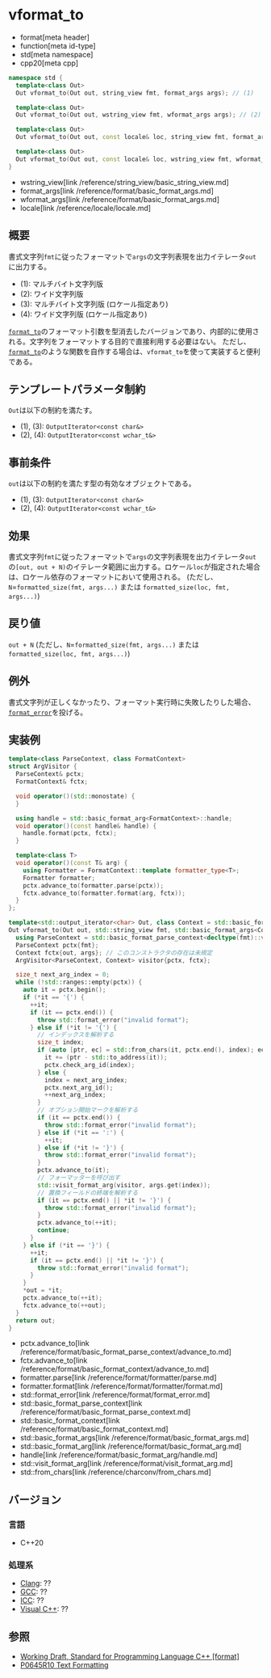 # vformat_to

* format[meta header]
* function[meta id-type]
* std[meta namespace]
* cpp20[meta cpp]

```cpp
namespace std {
  template<class Out>
  Out vformat_to(Out out, string_view fmt, format_args args); // (1)

  template<class Out>
  Out vformat_to(Out out, wstring_view fmt, wformat_args args); // (2)

  template<class Out>
  Out vformat_to(Out out, const locale& loc, string_view fmt, format_args args); // (3)

  template<class Out>
  Out vformat_to(Out out, const locale& loc, wstring_view fmt, wformat_args args); // (4)
}
```
* wstring_view[link /reference/string_view/basic_string_view.md]
* format_args[link /reference/format/basic_format_args.md]
* wformat_args[link /reference/format/basic_format_args.md]
* locale[link /reference/locale/locale.md]

## 概要

書式文字列`fmt`に従ったフォーマットで`args`の文字列表現を出力イテレータ`out`に出力する。

* (1): マルチバイト文字列版
* (2): ワイド文字列版
* (3): マルチバイト文字列版 (ロケール指定あり)
* (4): ワイド文字列版 (ロケール指定あり)

[`format_to`](format_to.md)のフォーマット引数を型消去したバージョンであり、内部的に使用される。文字列をフォーマットする目的で直接利用する必要はない。
ただし、[`format_to`](format_to.md)のような関数を自作する場合は、`vformat_to`を使って実装すると便利である。

## テンプレートパラメータ制約

`Out`は以下の制約を満たす。

* (1), (3): `OutputIterator<const char&>`
* (2), (4): `OutputIterator<const wchar_t&>`

## 事前条件

`out`は以下の制約を満たす型の有効なオブジェクトである。

* (1), (3): `OutputIterator<const char&>`
* (2), (4): `OutputIterator<const wchar_t&>`

## 効果

書式文字列`fmt`に従ったフォーマットで`args`の文字列表現を出力イテレータ`out`の`[out, out + N)`のイテレータ範囲に出力する。ロケール`loc`が指定された場合は、ロケール依存のフォーマットにおいて使用される。
(ただし、`N`=`formatted_size(fmt, args...)` または `formatted_size(loc, fmt, args...)`)

## 戻り値

`out + N` (ただし、`N`=`formatted_size(fmt, args...)` または `formatted_size(loc, fmt, args...)`)

## 例外

書式文字列が正しくなかったり、フォーマット実行時に失敗したりした場合、[`format_error`](format_error.md)を投げる。

## 実装例

```cpp
template<class ParseContext, class FormatContext>
struct ArgVisitor {
  ParseContext& pctx;
  FormatContext& fctx;

  void operator()(std::monostate) {
  }

  using handle = std::basic_format_arg<FormatContext>::handle;
  void operator()(const handle& handle) {
    handle.format(pctx, fctx);
  }

  template<class T>
  void operator()(const T& arg) {
    using Formatter = FormatContext::template formatter_type<T>;
    Formatter formatter;
    pctx.advance_to(formatter.parse(pctx));
    fctx.advance_to(formatter.format(arg, fctx));
  }
};

template<std::output_iterator<char> Out, class Context = std::basic_format_context<Out, char>>
Out vformat_to(Out out, std::string_view fmt, std::basic_format_args<Context> args) {
  using ParseContext = std::basic_format_parse_context<decltype(fmt)::value_type>;
  ParseContext pctx{fmt};
  Context fctx{out, args}; // このコンストラクタの存在は未規定
  ArgVisitor<ParseContext, Context> visitor{pctx, fctx};

  size_t next_arg_index = 0;
  while (!std::ranges::empty(pctx)) {
    auto it = pctx.begin();
    if (*it == '{') {
      ++it;
      if (it == pctx.end()) {
        throw std::format_error("invalid format");
      } else if (*it != '{') {
        // インデックスを解析する
        size_t index;
        if (auto [ptr, ec] = std::from_chars(it, pctx.end(), index); ec == std::errc{}) {
          it += (ptr - std::to_address(it));
          pctx.check_arg_id(index);
        } else {
          index = next_arg_index;
          pctx.next_arg_id();
          ++next_arg_index;
        }
        // オプション開始マークを解析する
        if (it == pctx.end()) {
          throw std::format_error("invalid format");
        } else if (*it == ':') {
          ++it;
        } else if (*it != '}') {
          throw std::format_error("invalid format");
        }
        pctx.advance_to(it);
        // フォーマッターを呼び出す
        std::visit_format_arg(visitor, args.get(index));
        // 置換フィールドの終端を解析する
        if (it == pctx.end() || *it != '}') {
          throw std::format_error("invalid format");
        }
        pctx.advance_to(++it);
        continue;
      }
    } else if (*it == '}') {
      ++it;
      if (it == pctx.end() || *it != '}') {
        throw std::format_error("invalid format");
      }
    }
    *out = *it;
    pctx.advance_to(++it);
    fctx.advance_to(++out);
  }
  return out;
}
```
* pctx.advance_to[link /reference/format/basic_format_parse_context/advance_to.md]
* fctx.advance_to[link /reference/format/basic_format_context/advance_to.md]
* formatter.parse[link /reference/format/formatter/parse.md]
* formatter.format[link /reference/format/formatter/format.md]
* std::format_error[link /reference/format/format_error.md]
* std::basic_format_parse_context[link /reference/format/basic_format_parse_context.md]
* std::basic_format_context[link /reference/format/basic_format_context.md]
* std::basic_format_args[link /reference/format/basic_format_args.md]
* std::basic_format_arg[link /reference/format/basic_format_arg.md]
* handle[link /reference/format/basic_format_arg/handle.md]
* std::visit_format_arg[link /reference/format/visit_format_arg.md]
* std::from_chars[link /reference/charconv/from_chars.md]

## バージョン
### 言語
- C++20

### 処理系
- [Clang](/implementation.md#clang): ??
- [GCC](/implementation.md#gcc): ??
- [ICC](/implementation.md#icc): ??
- [Visual C++](/implementation.md#visual_cpp): ??

## 参照

* [Working Draft, Standard for Programming Language C++ [format]](https://timsong-cpp.github.io/cppwp/format)
* [P0645R10 Text Formatting](http://www.open-std.org/jtc1/sc22/wg21/docs/papers/2019/p0645r10.html)
